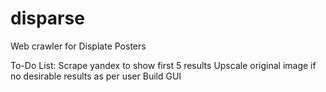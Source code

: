 # disparse
 Web crawler for Displate Posters


To-Do List:
Scrape yandex to show first 5 results
Upscale original image if no desirable results as per user
Build GUI


